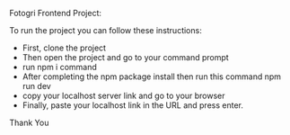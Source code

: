 Fotogri Frontend Project:

To run the project you can follow these instructions:

- First, clone the project
- Then open the project and go to your command prompt
- run npm i command
- After completing the npm package install then run this command npm run dev
- copy your localhost server link and go to your browser
- Finally, paste your localhost link in the URL and press enter.

Thank You
